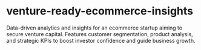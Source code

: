 # venture-ready-ecommerce-insights
Data-driven analytics and insights for an ecommerce startup aiming to secure venture capital. Features customer segmentation, product analysis, and strategic KPIs to boost investor confidence and guide business growth.
